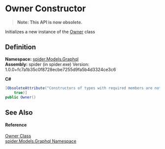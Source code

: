 # Owner Constructor
<blockquote><strong>Note: This API is now obsolete.</strong></blockquote>




Initializes a new instance of the <a href="43d0c417-2993-a546-59ea-cdd5d25c7782">Owner</a> class



## Definition
**Namespace:** <a href="a7324a28-4f46-beaa-9269-26a8fa385391">spider.Models.Graphql</a>  
**Assembly:** spider (in spider.exe) Version: 1.0.0+fc7a1b35c0f8728ecbe7255d9fa5b4d3324ce3c6

**C#**
``` C#
[ObsoleteAttribute("Constructors of types with required members are not supported in this version of your compiler.", 
	true)]
public Owner()
```



## See Also


#### Reference
<a href="43d0c417-2993-a546-59ea-cdd5d25c7782">Owner Class</a>  
<a href="a7324a28-4f46-beaa-9269-26a8fa385391">spider.Models.Graphql Namespace</a>  
